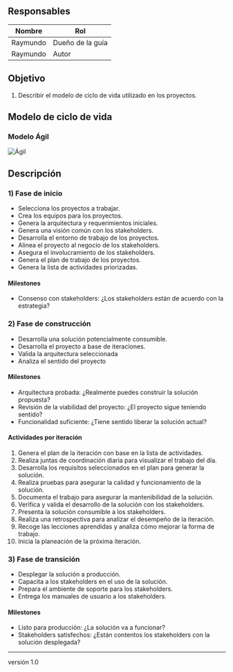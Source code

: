 ## Responsables
Nombre     | Rol
-----------|------------------
Raymundo   | Dueño de la guía
Raymundo   | Autor


## Objetivo
1. Describir el modelo de ciclo de vida utilizado en los proyectos.

## Modelo de ciclo de vida
### Modelo Ágil

![Ágil](https://i.imgur.com/830rNzO.png "Modelo Ágil")

## Descripción
### 1) Fase de inicio
* Selecciona los proyectos a trabajar.
* Crea los equipos para los proyectos.
* Genera la arquitectura y requerimientos iniciales.
* Genera una visión común con los stakeholders.
* Desarrolla el entorno de trabajo de los proyectos.
* Alinea el proyecto al negocio de los stakeholders.
* Asegura el involucramiento de los stakeholders.
* Genera el plan de trabajo de los proyectos.
* Genera la lista de actividades priorizadas.

#### Milestones
* Consenso con stakeholders: ¿Los stakeholders están de acuerdo con la estrategia? 

### 2) Fase de construcción
* Desarrolla una solución potencialmente consumible.
* Desarrolla el proyecto a base de iteraciones.
* Valida la arquitectura seleccionada
* Analiza el sentido del proyecto

#### Milestones
* Arquitectura probada: ¿Realmente puedes construir la solución propuesta?
* Revisión de la viabilidad del proyecto: ¿El proyecto sigue teniendo sentido?
* Funcionalidad suficiente: ¿Tiene sentido liberar la solución actual?

#### Actividades por iteración
1. Genera el plan de la iteración con base en la lista de actividades.
2. Realiza juntas de coordinación diaria para visualizar el trabajo del día.
3. Desarrolla los requisitos seleccionados en el plan para generar la solución.
4. Realiza pruebas para asegurar la calidad y funcionamiento de la solución.
5. Documenta el trabajo para asegurar la mantenibilidad de la solución.
6. Verifica y valida el desarrollo de la solución con los stakeholders.
7. Presenta la solución consumible a los stakeholders.
8. Realiza una retrospectiva para analizar el desempeño de la iteración.
9. Recoge las lecciones aprendidas y analiza cómo mejorar la forma de trabajo.
10. Inicia la planeación de la próxima iteración.

### 3) Fase de transición
* Desplegar la solución a producción.
* Capacita a los stakeholders en el uso de la solución.
* Prepara el ambiente de soporte para los stakeholders.
* Entrega los manuales de usuario a los stakeholders.

#### Milestones
* Listo para producción: ¿La solución va a funcionar?
* Stakeholders satisfechos: ¿Están contentos los stakeholders con la solución desplegada?

***
versión 1.0